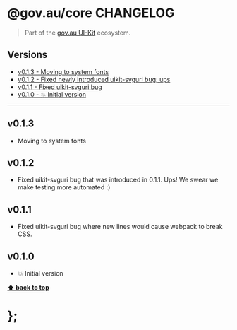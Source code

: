 @gov.au/core CHANGELOG
======================

> Part of the [gov.au UI-Kit](https://github.com/govau/uikit/) ecosystem.


## Versions

* [v0.1.3 - Moving to system fonts](v013)
* [v0.1.2 - Fixed newly introduced uikit-svguri bug; ups](v012)
* [v0.1.1 - Fixed uikit-svguri bug](v011)
* [v0.1.0 - 💥 Initial version](v010)


----------------------------------------------------------------------------------------------------------------------------------------------------------------

## v0.1.3

- Moving to system fonts


## v0.1.2

- Fixed uikit-svguri bug that was introduced in 0.1.1. Ups! We swear we make testing more automated :)


## v0.1.1

- Fixed uikit-svguri bug where new lines would cause webpack to break CSS.


## v0.1.0

- 💥 Initial version


**[⬆ back to top](#contents)**


# };
